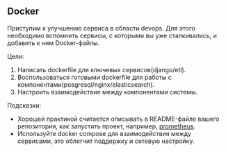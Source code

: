 ## Docker

Приступим к улучшению сервиса в области devops. Для этого необходимо вспомнить сервисы, с которыми вы уже сталкивались, и добавить к ним Docker-файлы.

Цели:

1. Написать dockerfile для ключевых сервисов(django/etl).
2. Воспользоваться готовыми dockerfile для работы с компонентами(posgresql/nginx/elasticsearch).
3. Настроить взаимодействие между компонентами системы.

Подсказки:

- Хорошей практикой считается описывать в README-файле вашего репозитория, как запустить проект, например, [prometheus](https://github.com/prometheus/prometheus#docker-images).
- Используйте docker compose для взаимодействия между сервисами, это облегчит поддержку и сетевую настройку.
